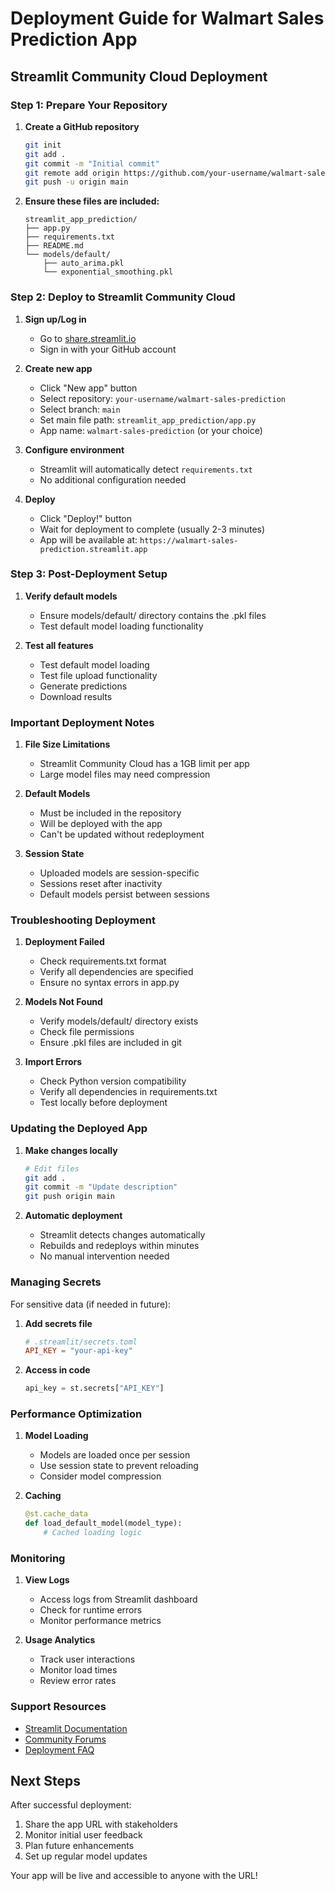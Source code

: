 # Deployment Guide for Walmart Sales Prediction App

## Streamlit Community Cloud Deployment

### Step 1: Prepare Your Repository

1. **Create a GitHub repository**
   ```bash
   git init
   git add .
   git commit -m "Initial commit"
   git remote add origin https://github.com/your-username/walmart-sales-prediction.git
   git push -u origin main
   ```

2. **Ensure these files are included:**
   ```
   streamlit_app_prediction/
   ├── app.py
   ├── requirements.txt
   ├── README.md
   └── models/default/
       ├── auto_arima.pkl
       └── exponential_smoothing.pkl
   ```

### Step 2: Deploy to Streamlit Community Cloud

1. **Sign up/Log in**
   - Go to [share.streamlit.io](https://share.streamlit.io)
   - Sign in with your GitHub account

2. **Create new app**
   - Click "New app" button
   - Select repository: `your-username/walmart-sales-prediction`
   - Select branch: `main`
   - Set main file path: `streamlit_app_prediction/app.py`
   - App name: `walmart-sales-prediction` (or your choice)

3. **Configure environment**
   - Streamlit will automatically detect `requirements.txt`
   - No additional configuration needed

4. **Deploy**
   - Click "Deploy!" button
   - Wait for deployment to complete (usually 2-3 minutes)
   - App will be available at: `https://walmart-sales-prediction.streamlit.app`

### Step 3: Post-Deployment Setup

1. **Verify default models**
   - Ensure models/default/ directory contains the .pkl files
   - Test default model loading functionality

2. **Test all features**
   - Test default model loading
   - Test file upload functionality
   - Generate predictions
   - Download results

### Important Deployment Notes

1. **File Size Limitations**
   - Streamlit Community Cloud has a 1GB limit per app
   - Large model files may need compression

2. **Default Models**
   - Must be included in the repository
   - Will be deployed with the app
   - Can't be updated without redeployment

3. **Session State**
   - Uploaded models are session-specific
   - Sessions reset after inactivity
   - Default models persist between sessions

### Troubleshooting Deployment

1. **Deployment Failed**
   - Check requirements.txt format
   - Verify all dependencies are specified
   - Ensure no syntax errors in app.py

2. **Models Not Found**
   - Verify models/default/ directory exists
   - Check file permissions
   - Ensure .pkl files are included in git

3. **Import Errors**
   - Check Python version compatibility
   - Verify all dependencies in requirements.txt
   - Test locally before deployment

### Updating the Deployed App

1. **Make changes locally**
   ```bash
   # Edit files
   git add .
   git commit -m "Update description"
   git push origin main
   ```

2. **Automatic deployment**
   - Streamlit detects changes automatically
   - Rebuilds and redeploys within minutes
   - No manual intervention needed

### Managing Secrets

For sensitive data (if needed in future):

1. **Add secrets file**
   ```toml
   # .streamlit/secrets.toml
   API_KEY = "your-api-key"
   ```

2. **Access in code**
   ```python
   api_key = st.secrets["API_KEY"]
   ```

### Performance Optimization

1. **Model Loading**
   - Models are loaded once per session
   - Use session state to prevent reloading
   - Consider model compression

2. **Caching**
   ```python
   @st.cache_data
   def load_default_model(model_type):
       # Cached loading logic
   ```

### Monitoring

1. **View Logs**
   - Access logs from Streamlit dashboard
   - Check for runtime errors
   - Monitor performance metrics

2. **Usage Analytics**
   - Track user interactions
   - Monitor load times
   - Review error rates

### Support Resources

- [Streamlit Documentation](https://docs.streamlit.io)
- [Community Forums](https://discuss.streamlit.io)
- [Deployment FAQ](https://docs.streamlit.io/streamlit-community-cloud/deploy-your-app)

## Next Steps

After successful deployment:
1. Share the app URL with stakeholders
2. Monitor initial user feedback
3. Plan future enhancements
4. Set up regular model updates

Your app will be live and accessible to anyone with the URL!